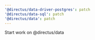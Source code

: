 ```yaml
---
'@directus/data-driver-postgres': patch
'@directus/data-sql': patch
'@directus/data': patch
---
```


Start work on @directus/data
